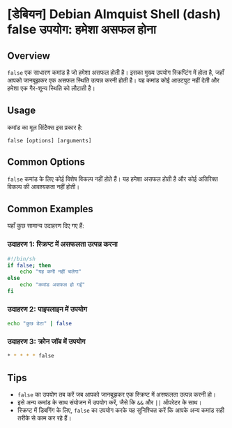 # [डेबियन] Debian Almquist Shell (dash) false उपयोग: हमेशा असफल होना

## Overview
`false` एक साधारण कमांड है जो हमेशा असफल होती है। इसका मुख्य उपयोग स्क्रिप्टिंग में होता है, जहाँ आपको जानबूझकर एक असफल स्थिति उत्पन्न करनी होती है। यह कमांड कोई आउटपुट नहीं देती और हमेशा एक गैर-शून्य स्थिति को लौटाती है।

## Usage
कमांड का मूल सिंटैक्स इस प्रकार है:
```
false [options] [arguments]
```

## Common Options
`false` कमांड के लिए कोई विशेष विकल्प नहीं होते हैं। यह हमेशा असफल होती है और कोई अतिरिक्त विकल्प की आवश्यकता नहीं होती।

## Common Examples
यहाँ कुछ सामान्य उदाहरण दिए गए हैं:

### उदाहरण 1: स्क्रिप्ट में असफलता उत्पन्न करना
```sh
#!/bin/sh
if false; then
    echo "यह कभी नहीं चलेगा"
else
    echo "कमांड असफल हो गई"
fi
```

### उदाहरण 2: पाइपलाइन में उपयोग
```sh
echo "कुछ डेटा" | false
```

### उदाहरण 3: क्रोन जॉब में उपयोग
```sh
* * * * * false
```

## Tips
- `false` का उपयोग तब करें जब आपको जानबूझकर एक स्क्रिप्ट में असफलता उत्पन्न करनी हो।
- इसे अन्य कमांड के साथ संयोजन में उपयोग करें, जैसे कि `&&` और `||` ऑपरेटर के साथ।
- स्क्रिप्ट में डिबगिंग के लिए, `false` का उपयोग करके यह सुनिश्चित करें कि आपके अन्य कमांड सही तरीके से काम कर रहे हैं।